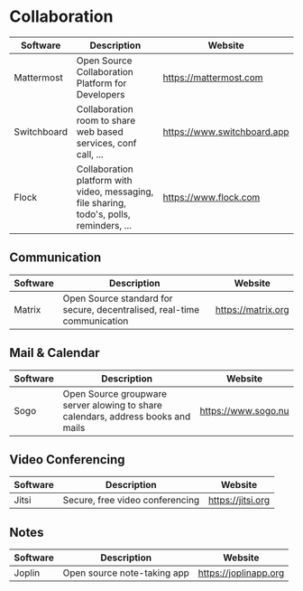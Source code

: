 # Collaboration

| Software    | Description                                       | Website                |
| ----------- | ------------------------------------------------- | ---------------------- |
| Mattermost  | Open Source Collaboration Platform for Developers | https://mattermost.com |
| Switchboard | Collaboration room to share web based services, conf call, ... | https://www.switchboard.app |
| Flock       | Collaboration platform with video, messaging, file sharing, todo's, polls, reminders, ... | https://www.flock.com |

## Communication

| Software | Description                                                             | Website            |
| -------- | ----------------------------------------------------------------------- | ------------------ |
| Matrix   | Open Source standard for secure, decentralised, real-time communication | https://matrix.org |

## Mail & Calendar

| Software | Description                                                                      | Website             |
| -------- | -------------------------------------------------------------------------------- | ------------------- |
| Sogo     | Open Source groupware server alowing to share calendars, address books and mails | https://www.sogo.nu |

## Video Conferencing

| Software | Description                     | Website           |
| -------- | ------------------------------- | ----------------- |
| Jitsi    | Secure, free video conferencing | https://jitsi.org |

## Notes

| Software | Description                 | Website               |
| -------- | --------------------------- | --------------------- |
| Joplin   | Open source note-taking app | https://joplinapp.org |
